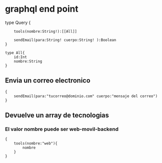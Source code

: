 # graphql end point

type Query {
    
        tools(nombre:String!):[[All]]

        sendEmail(para:String! cuerpo:String! ):Boolean
    }

    type All{
        id:Int
        nombre:String
    }

## Envia un correo electronico
    {
        sendEmail(para:"tucorreo@dominio.com" cuerpo:"mensaje del correo")
    }
## Devuelve un array de tecnologias 

### El valor nombre puede ser web-movil-backend
    {
        tools(nombre:"web"){
            nombre
        }
    }
